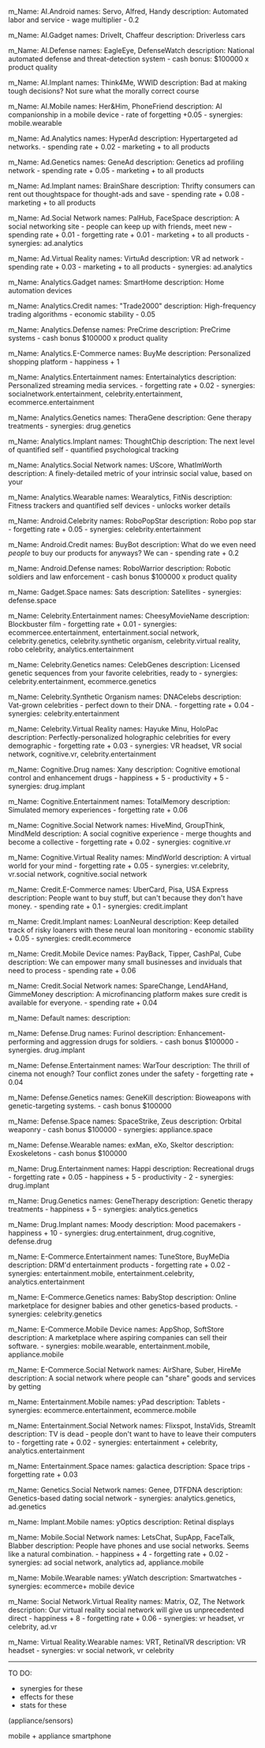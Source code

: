 
m_Name: AI.Android
names: Servo, Alfred, Handy
description: Automated labor and service
    - wage multiplier - 0.2

m_Name: AI.Gadget
names: DriveIt, Chaffeur
description: Driverless cars

m_Name: AI.Defense
names: EagleEye, DefenseWatch
description: National automated defense and threat-detection system
    - cash bonus: $100000 x product quality

m_Name: AI.Implant
names: Think4Me, WWID
description: Bad at making tough decisions? Not sure what the morally correct course

m_Name: AI.Mobile
names: Her&Him, PhoneFriend
description: AI companionship in a mobile device
    - rate of forgetting +0.05
    - synergies: mobile.wearable

m_Name: Ad.Analytics
names: HyperAd
description: Hypertargeted ad networks.
    - spending rate + 0.02
    - marketing + to all products

m_Name: Ad.Genetics
names: GeneAd
description: Genetics ad profiling network
    - spending rate + 0.05
    - marketing + to all products

m_Name: Ad.Implant
names: BrainShare
description: Thrifty consumers can rent out thoughtspace for thought-ads and save
    - spending rate + 0.08
    - marketing + to all products

m_Name: Ad.Social Network
names: PalHub, FaceSpace
description: A social networking site - people can keep up with friends, meet new
    - spending rate + 0.01
    - forgetting rate + 0.01
    - marketing + to all products
    - synergies: ad.analytics

m_Name: Ad.Virtual Reality
names: VirtuAd
description: VR ad network
    - spending rate + 0.03
    - marketing + to all products
    - synergies: ad.analytics

m_Name: Analytics.Gadget
names: SmartHome
description: Home automation devices

m_Name: Analytics.Credit
names: "Trade2000"
description: High-frequency trading algorithms
    - economic stability  - 0.05

m_Name: Analytics.Defense
names: PreCrime
description: PreCrime systems
    - cash bonus $100000 x product quality

m_Name: Analytics.E-Commerce
names: BuyMe
description: Personalized shopping platform
    - happiness + 1

m_Name: Analytics.Entertainment
names: Entertainalytics
description: Personalized streaming media services.
    - forgetting rate + 0.02
    - synergies: socialnetwork.entertainment, celebrity.entertainment, ecommerce.entertainment

m_Name: Analytics.Genetics
names: TheraGene
description: Gene therapy treatments
    - synergies: drug.genetics

m_Name: Analytics.Implant
names: ThoughtChip
description: The next level of quantified self - quantified psychological tracking

m_Name: Analytics.Social Network
names: UScore, WhatImWorth
description: A finely-detailed metric of your intrinsic social value, based on your

m_Name: Analytics.Wearable
names: Wearalytics, FitNis
description: Fitness trackers and quantified self devices
    - unlocks worker details

m_Name: Android.Celebrity
names: RoboPopStar
description: Robo pop star
    - forgetting rate + 0.05
    - synergies: celebrity.entertainment

m_Name: Android.Credit
names: BuyBot
description: What do we even need *people* to buy our products for anyways? We can
    - spending rate + 0.2

m_Name: Android.Defense
names: RoboWarrior
description: Robotic soldiers and law enforcement
    - cash bonus $100000 x product quality

m_Name: Gadget.Space
names: Sats
description: Satellites
    - synergies: defense.space

m_Name: Celebrity.Entertainment
names: CheesyMovieName
description: Blockbuster film
    - forgetting rate + 0.01
    - synergies: ecommercee.entertainment, entertainment.social network, celebrity.genetics, celebrity.synthetic organism, celebrity.virtual reality, robo celebrity, analytics.entertainment

m_Name: Celebrity.Genetics
names: CelebGenes
description: Licensed genetic sequences from your favorite celebrities, ready to
    - synergies: celebrity.entertainment, ecommerce.genetics

m_Name: Celebrity.Synthetic Organism
names: DNACelebs
description: Vat-grown celebrities - perfect down to their DNA.
    - forgetting rate + 0.04
    - synergies: celebrity.entertainment

m_Name: Celebrity.Virtual Reality
names: Hayuke Minu, HoloPac
description: Perfectly-personalized holographic celebrities for every demographic
    - forgetting rate + 0.03
    - synergies: VR headset, VR social network, cognitive.vr, celebrity.entertainment

m_Name: Cognitive.Drug
names: Xany
description: Cognitive emotional control and enhancement drugs
    - happiness + 5
    - productivity + 5
    - synergies: drug.implant

m_Name: Cognitive.Entertainment
names: TotalMemory
description: Simulated memory experiences
    - forgetting rate + 0.06

m_Name: Cognitive.Social Network
names: HiveMind, GroupThink, MindMeld
description: A social cognitive experience - merge thoughts and become a collective
    - forgetting rate + 0.02
    - synergies: cognitive.vr

m_Name: Cognitive.Virtual Reality
names: MindWorld
description: A virtual world for your mind
    - forgetting rate + 0.05
    - synergies: vr.celebrity, vr.social network, cognitive.social network

m_Name: Credit.E-Commerce
names: UberCard, Pisa, USA Express
description: People want to buy stuff, but can't because they don't have money.
    - spending rate + 0.1
    - synergies: credit.implant

m_Name: Credit.Implant
names: LoanNeural
description: Keep detailed track of risky loaners with these neural loan monitoring
    - economic stability + 0.05
    - synergies: credit.ecommerce

m_Name: Credit.Mobile Device
names: PayBack, Tipper, CashPal, Cube
description: We can empower many small businesses and inviduals that need to process
    - spending rate + 0.06

m_Name: Credit.Social Network
names: SpareChange, LendAHand, GimmeMoney
description: A microfinancing platform makes sure credit is available for everyone.
    - spending rate + 0.04

m_Name: Default
names:
description:

m_Name: Defense.Drug
names: Furinol
description: Enhancement-performing and aggression drugs for soldiers.
    - cash bonus $100000
    - synergies. drug.implant

m_Name: Defense.Entertainment
names: WarTour
description: The thrill of cinema not enough? Tour conflict zones under the safety
    - forgetting rate + 0.04

m_Name: Defense.Genetics
names: GeneKill
description: Bioweapons with genetic-targeting systems.
    - cash bonus $100000

m_Name: Defense.Space
names: SpaceStrike, Zeus
description: Orbital weaponry
    - cash bonus $100000
    - synergies: appliance.space

m_Name: Defense.Wearable
names: exMan, eXo, Skeltor
description: Exoskeletons
    - cash bonus $100000

m_Name: Drug.Entertainment
names: Happi
description: Recreational drugs
    - forgetting rate + 0.05
    - happiness + 5
    - productivity - 2
    - synergies: drug.implant

m_Name: Drug.Genetics
names: GeneTherapy
description: Genetic therapy treatments
    - happiness + 5
    - synergies:  analytics.genetics

m_Name: Drug.Implant
names: Moody
description: Mood pacemakers
    - happiness + 10
    - synergies: drug.entertainment, drug.cognitive, defense.drug

m_Name: E-Commerce.Entertainment
names: TuneStore, BuyMeDia
description: DRM'd entertainment products
    - forgetting rate + 0.02
    - synergies: entertainment.mobile, entertainment.celebrity, analytics.entertainment

m_Name: E-Commerce.Genetics
names: BabyStop
description: Online marketplace for designer babies and other genetics-based products.
    - synergies: celebrity.genetics

m_Name: E-Commerce.Mobile Device
names: AppShop, SoftStore
description: A marketplace where aspiring companies can sell their software.
    - synergies: mobile.wearable, entertainment.mobile, appliance.mobile

m_Name: E-Commerce.Social Network
names: AirShare, Suber, HireMe
description: A social network where people can "share" goods and services by getting

m_Name: Entertainment.Mobile
names: yPad
description: Tablets
    - synergies: ecommerce.entertainment, ecommerce.mobile

m_Name: Entertainment.Social Network
names: Flixspot, InstaVids, StreamIt
description: TV is dead - people don't want to have to leave their computers to
    - forgetting rate + 0.02
    - synergies: entertainment + celebrity, analytics.entertainment

m_Name: Entertainment.Space
names: galactica
description: Space trips
    - forgetting rate + 0.03

m_Name: Genetics.Social Network
names: Genee, DTFDNA
description: Genetics-based dating social network
    - synergies: analytics.genetics, ad.genetics

m_Name: Implant.Mobile
names: yOptics
description: Retinal displays

m_Name: Mobile.Social Network
names: LetsChat, SupApp, FaceTalk, Blabber
description: People have phones and use social networks. Seems like a natural combination.
    - happiness + 4
    - forgetting rate + 0.02
    - synergies: ad social network, analytics ad, appliance.mobile

m_Name: Mobile.Wearable
names: yWatch
description: Smartwatches
    - synergies: ecommerce+ mobile device

m_Name: Social Network.Virtual Reality
names: Matrix, OZ, The Network
description: Our virtual reality social network will give us unprecedented direct
    - happiness + 8
    - forgetting rate + 0.06
    - synergies: vr headset, vr celebrity, ad.vr

m_Name: Virtual Reality.Wearable
names: VRT, RetinalVR
description: VR headset
    - synergies: vr social network, vr celebrity

---


TO DO:
- synergies for these
- effects for these
- stats for these

(appliance/sensors)

mobile + appliance
    smartphone
